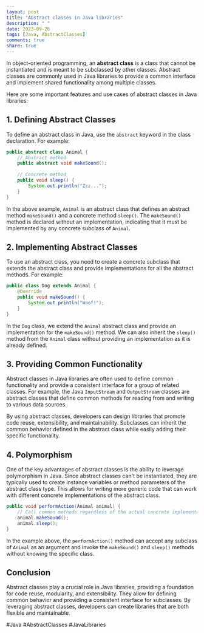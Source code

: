 ```yaml
---
layout: post
title: "Abstract classes in Java libraries"
description: " "
date: 2023-09-26
tags: [Java, AbstractClasses]
comments: true
share: true
---
```


In object-oriented programming, an **abstract class** is a class that cannot be instantiated and is meant to be subclassed by other classes. Abstract classes are commonly used in Java libraries to provide a common interface and implement shared functionality among multiple classes.

Here are some important features and use cases of abstract classes in Java libraries:

## 1. Defining Abstract Classes

To define an abstract class in Java, use the `abstract` keyword in the class declaration. For example:

```java
public abstract class Animal {
    // Abstract method
    public abstract void makeSound();
    
    // Concrete method
    public void sleep() {
        System.out.println("Zzz...");
    }
}
```

In the above example, `Animal` is an abstract class that defines an abstract method `makeSound()` and a concrete method `sleep()`. The `makeSound()` method is declared without an implementation, indicating that it must be implemented by any concrete subclass of `Animal`.

## 2. Implementing Abstract Classes

To use an abstract class, you need to create a concrete subclass that extends the abstract class and provide implementations for all the abstract methods. For example:

```java
public class Dog extends Animal {
    @Override
    public void makeSound() {
        System.out.println("Woof!");
    }
}
```

In the `Dog` class, we extend the `Animal` abstract class and provide an implementation for the `makeSound()` method. We can also inherit the `sleep()` method from the `Animal` class without providing an implementation as it is already defined.

## 3. Providing Common Functionality

Abstract classes in Java libraries are often used to define common functionality and provide a consistent interface for a group of related classes. For example, the Java `InputStream` and `OutputStream` classes are abstract classes that define common methods for reading from and writing to various data sources.

By using abstract classes, developers can design libraries that promote code reuse, extensibility, and maintainability. Subclasses can inherit the common behavior defined in the abstract class while easily adding their specific functionality.

## 4. Polymorphism

One of the key advantages of abstract classes is the ability to leverage polymorphism in Java. Since abstract classes can't be instantiated, they are typically used to create instance variables or method parameters of the abstract class type. This allows for writing more generic code that can work with different concrete implementations of the abstract class.

```java
public void performAction(Animal animal) {
    // Call common methods regardless of the actual concrete implementation
    animal.makeSound();
    animal.sleep();
}
```

In the example above, the `performAction()` method can accept any subclass of `Animal` as an argument and invoke the `makeSound()` and `sleep()` methods without knowing the specific class.

## Conclusion

Abstract classes play a crucial role in Java libraries, providing a foundation for code reuse, modularity, and extensibility. They allow for defining common behavior and providing a consistent interface for subclasses. By leveraging abstract classes, developers can create libraries that are both flexible and maintainable.

#Java #AbstractClasses #JavaLibraries